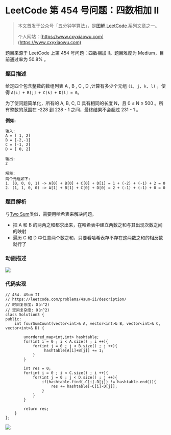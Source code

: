 # LeetCode 第 454 号问题：四数相加 II

> 本文首发于公众号「五分钟学算法」，是[图解 LeetCode ](<https://github.com/MisterBooo/LeetCodeAnimation>)系列文章之一。
>
> 个人网站：[https://www.cxyxiaowu.com](https://www.cxyxiaowu.com)

题目来源于 LeetCode 上第 454 号问题：四数相加 II。题目难度为 Medium，目前通过率为 50.8% 。

### 题目描述

给定四个包含整数的数组列表 A , B , C , D ,计算有多少个元组 `(i, j, k, l)` ，使得 `A[i] + B[j] + C[k] + D[l] = 0`。

为了使问题简单化，所有的 A, B, C, D 具有相同的长度 N，且 0 ≤ N ≤ 500 。所有整数的范围在 -228 到 228 - 1 之间，最终结果不会超过 231 - 1 。

**例如:**

```
输入:
A = [ 1, 2]
B = [-2,-1]
C = [-1, 2]
D = [ 0, 2]

输出:
2

解释:
两个元组如下:
1. (0, 0, 0, 1) -> A[0] + B[0] + C[0] + D[1] = 1 + (-2) + (-1) + 2 = 0
2. (1, 1, 0, 0) -> A[1] + B[1] + C[0] + D[0] = 2 + (-1) + (-1) + 0 = 0
```

### 题目解析

与[Two Sum](https://xiaozhuanlan.com/topic/7923618450)类似，需要用哈希表来解决问题。

- 把 A 和 B 的两两之和都求出来，在哈希表中建立两数之和与其出现次数之间的映射
- 遍历 C 和 D 中任意两个数之和，只要看哈希表存不存在这两数之和的相反数就行了



### 动画描述

![](https://blog-1257126549.cos.ap-guangzhou.myqcloud.com/blog/dgth9.gif)

### 代码实现

```
// 454. 4Sum II
// https://leetcode.com/problems/4sum-ii/description/
// 时间复杂度: O(n^2)
// 空间复杂度: O(n^2)
class Solution3 {
public:
    int fourSumCount(vector<int>& A, vector<int>& B, vector<int>& C, vector<int>& D) {

        unordered_map<int,int> hashtable;
        for(int i = 0 ; i < A.size() ; i ++){
            for(int j = 0 ; j < B.size() ; j ++){
                 hashtable[A[i]+B[j]] += 1;
            }
        }
        
        int res = 0;
        for(int i = 0 ; i < C.size() ; i ++){
            for(int j = 0 ; j < D.size() ; j ++){
                if(hashtable.find(-C[i]-D[j]) != hashtable.end()){
                    res += hashtable[-C[i]-D[j]];
                }
            }
        }
    
        return res;
    }
};

```







![](https://blog-1257126549.cos.ap-guangzhou.myqcloud.com/blog/sx6gy.png)